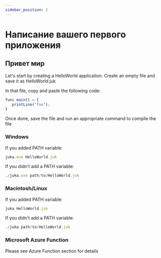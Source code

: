 ```yaml
---
sidebar_position: 2
---
```


# Написание вашего первого приложения

## Привет мир
Let's start by creating a HelloWorld application. Create an empty file and save it as HelloWorld.juk

In that file, copy and paste the following code:

```jsx
func main() = {
   printLine("foo");
}
```

Once done, save the file and run an appropriate command to compile the file


### Windows
If you added PATH variable:

```jsx
juka.exe HelloWorld.juk
```

If you didn't add a PATH variable:
```jsx
./juka.exe path/to/HelloWorld.juk
```

### Macintosh/Linux

If you added PATH variable:

```jsx
juka HelloWorld.juk
```

If you didn't add a PATH variable:
```jsx
./juka path/to/HelloWorld.juk
```

### Microsoft Azure Function
Please see Azure Function section for details